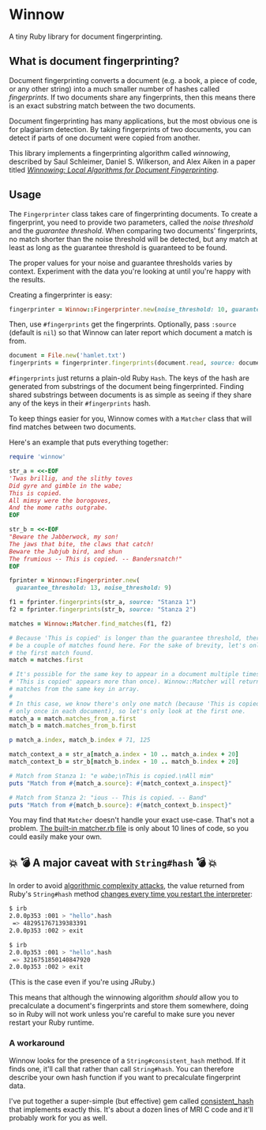 # Winnow

A tiny Ruby library for document fingerprinting.

## What is document fingerprinting?

Document fingerprinting converts a document (e.g. a book, a piece of code, or
any other string) into a much smaller number of hashes called *fingerprints*. If
two documents share any fingerprints, then this means there is an exact
substring match between the two documents.

Document fingerprinting has many applications, but the most obvious one is for
plagiarism detection. By taking fingerprints of two documents, you can detect if
parts of one document were copied from another.

This library implements a fingerprinting algorithm called *winnowing*, described
by Saul Schleimer, Daniel S. Wilkerson, and Alex Aiken in a paper titled
[*Winnowing: Local Algorithms for Document Fingerprinting*][swa_paper].

## Usage

The `Fingerprinter` class takes care of fingerprinting documents. To create a
fingerprint, you need to provide two parameters, called the *noise threshold*
and the *guarantee threshold*. When comparing two documents' fingerprints, no
match shorter than the noise threshold will be detected, but any match at least
as long as the guarantee threshold is guaranteed to be found.

The proper values for your noise and guarantee thresholds varies by context.
Experiment with the data you're looking at until you're happy with the results.

Creating a fingerprinter is easy:

```ruby
fingerprinter = Winnow::Fingerprinter.new(noise_threshold: 10, guarantee_threshold: 18)
```

Then, use `#fingerprints` get the fingerprints. Optionally, pass `:source`
(default is `nil`) so that Winnow can later report which document a match is
from.

```ruby
document = File.new('hamlet.txt')
fingerprints = fingerprinter.fingerprints(document.read, source: document)
```

`#fingerprints` just returns a plain-old Ruby `Hash`. The keys of the hash are
generated from substrings of the document being fingerprinted. Finding shared
substrings between documents is as simple as seeing if they share any of the
keys in their `#fingerprints` hash.

To keep things easier for you, Winnow comes with a `Matcher` class that will
find matches between two documents.

Here's an example that puts everything together:

```ruby
require 'winnow'

str_a = <<-EOF
'Twas brillig, and the slithy toves
Did gyre and gimble in the wabe;
This is copied.
All mimsy were the borogoves,
And the mome raths outgrabe.
EOF

str_b = <<-EOF
"Beware the Jabberwock, my son!
The jaws that bite, the claws that catch!
Beware the Jubjub bird, and shun
The frumious -- This is copied. -- Bandersnatch!"
EOF

fprinter = Winnow::Fingerprinter.new(
  guarantee_threshold: 13, noise_threshold: 9)

f1 = fprinter.fingerprints(str_a, source: "Stanza 1")
f2 = fprinter.fingerprints(str_b, source: "Stanza 2")

matches = Winnow::Matcher.find_matches(f1, f2)

# Because 'This is copied' is longer than the guarantee threshold, there might
# be a couple of matches found here. For the sake of brevity, let's only look at
# the first match found.
match = matches.first

# It's possible for the same key to appear in a document multiple times (e.g. if
# 'This is copied' appears more than once). Winnow::Matcher will return all
# matches from the same key in array.
#
# In this case, we know there's only one match (because 'This is copied' appears
# only once in each document), so let's only look at the first one.
match_a = match.matches_from_a.first
match_b = match.matches_from_b.first

p match_a.index, match_b.index # 71, 125

match_context_a = str_a[match_a.index - 10 .. match_a.index + 20]
match_context_b = str_b[match_b.index - 10 .. match_b.index + 20]

# Match from Stanza 1: "e wabe;\nThis is copied.\nAll mim"
puts "Match from #{match_a.source}: #{match_context_a.inspect}"

# Match from Stanza 2: "ious -- This is copied. -- Band"
puts "Match from #{match_b.source}: #{match_context_b.inspect}"
```

You may find that `Matcher` doesn't handle your exact use-case. That's not a
problem. [The built-in matcher.rb file](lib/winnow/matcher.rb)
is only about 10 lines of code, so you could easily make your own.

## :boom: :bomb: A major caveat with `String#hash` :bomb: :boom:

In order to avoid [algorithmic complexity attacks][wiki_aca], the value returned
from Ruby's `String#hash` method [changes every time you restart the
interpreter][hash_stackoverflow]:

```sh
$ irb
2.0.0p353 :001 > "hello".hash
 => 482951767139383391
2.0.0p353 :002 > exit

$ irb
2.0.0p353 :001 > "hello".hash
 => 3216751850140847920
2.0.0p353 :002 > exit
```

(This is the case even if you're using JRuby.)

This means that although the winnowing algorithm *should* allow you to
precalculate a document's fingerprints and store them somewhere, doing so in
Ruby will not work unless you're careful to make sure you never restart your
Ruby runtime.

### A workaround

Winnow looks for the presence of a `String#consistent_hash` method. If it finds
one, it'll call that rather than call `String#hash`. You can therefore describe
your own hash function if you want to precalculate fingerprint data.

I've put together a super-simple (but effective) gem called
[consistent_hash][consistent_hash] that implements exactly this. It's about a
dozen lines of MRI C code and it'll probably work for you as well.

[swa_paper]: http://theory.stanford.edu/~aiken/publications/papers/sigmod03.pdf
[wiki_aca]: http://en.wikipedia.org/wiki/Algorithmic_complexity_attack
[hash_stackoverflow]: http://stackoverflow.com/questions/23331725/why-are-ruby-hash-methods-randomized
[consistent_hash]: https://github.com/ucarion/consistent_hash
